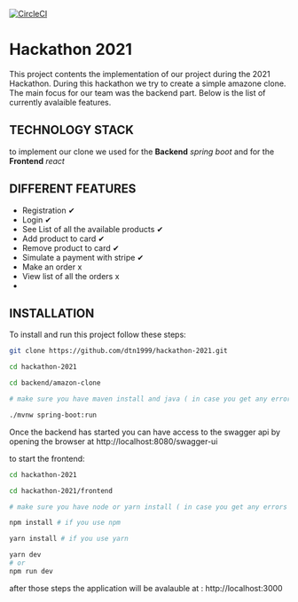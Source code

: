 [![CircleCI](https://circleci.com/gh/dtn1999/hackathon-2021/tree/circleci-project-setup.svg?style=svg)](https://circleci.com/gh/dtn1999/hackathon-2021/tree/circleci-project-setup)

# Hackathon 2021

This project contents the implementation of our project during the 2021 Hackathon. During this hackathon we try to create a simple amazone clone. The main focus for our team was the backend part. Below is the list of currently avalaible features. 

## TECHNOLOGY STACK

to implement our clone we used for the **Backend** *spring boot* and for the **Frontend** *react*

## DIFFERENT FEATURES

* Registration ✔
* Login ✔
* See List of all the available products ✔
* Add product to card ✔
* Remove product to card ✔
* Simulate a payment with stripe ✔
* Make an order x
* View list of all the orders x
* 

## INSTALLATION

  To install and run this project follow these steps:

   ```bash
   git clone https://github.com/dtn1999/hackathon-2021.git
   
   cd hackathon-2021
   
   cd backend/amazon-clone
   
   # make sure you have maven install and java ( in case you get any errors )
   
   ./mvnw spring-boot:run
  
   ```
   
   Once the backend has started you can have access to the swagger api by opening the browser at http://localhost:8080/swagger-ui
   
   to start the frontend:
   
   ```bash   
   cd hackathon-2021
   
   cd hackathon-2021/frontend
   
   # make sure you have node or yarn install ( in case you get any errors )
   
   npm install # if you use npm 
   
   yarn install # if you use yarn 
   
   yarn dev 
   # or
   npm run dev
  
   ```
   after those steps the application will be avalauble at : http://localhost:3000
